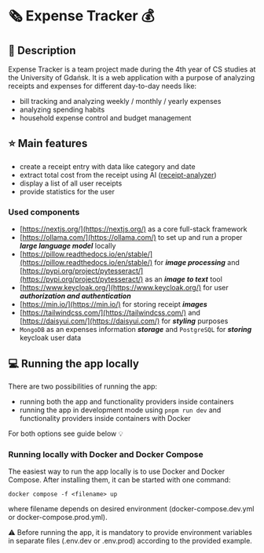 # 🗞️ Expense Tracker 💰

## 📔 Description

Expense Tracker is a team project made during the 4th year of CS studies at the University of Gdańsk. It is a web
application with a purpose of analyzing receipts and expenses for different day-to-day needs like:

- bill tracking and analyzing weekly / monthly / yearly expenses
- analyzing spending habits
- household expense control and budget management

## ⭐ Main features

- create a receipt entry with data like category and date
- extract total cost from the receipt using AI ([receipt-analyzer](./receipt-analyzer))
- display a list of all user receipts
- provide statistics for the user

### Used components

- [https://nextjs.org/](https://nextjs.org/) as a core full-stack framework
- [https://ollama.com/](https://ollama.com/) to set up and run a proper **_large language model_** locally
- [https://pillow.readthedocs.io/en/stable/](https://pillow.readthedocs.io/en/stable/) for **_image processing_** and [https://pypi.org/project/pytesseract/](https://pypi.org/project/pytesseract/) as an **_image to text_** tool
- [https://www.keycloak.org/](https://www.keycloak.org/) for user **_authorization and authentication_**
- [https://min.io/](https://min.io/) for storing receipt **_images_**
- [https://tailwindcss.com/](https://tailwindcss.com/) and [https://daisyui.com/](https://daisyui.com/) for **_styling_** purposes
- `MongoDB` as an expenses information **_storage_** and `PostgreSQL` for **_storing_** keycloak user data

## 💻 Running the app locally

There are two possibilities of running the app:

- running both the app and functionality providers inside containers
- running the app in development mode using `pnpm run dev` and functionality providers inside containers with Docker

For both options see guide below 💡

### Running locally with Docker and Docker Compose

The easiest way to run the app locally is to use Docker and Docker Compose. After installing them, it can be started
with one command:

```shell
docker compose -f <filename> up
```

where filename depends on desired environment (docker-compose.dev.yml or docker-compose.prod.yml).

⚠️ Before running the app, it is mandatory to provide environment variables in separate files (.env.dev or .env.prod)
according to the provided example.
